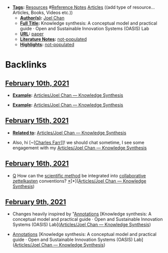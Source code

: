- **[Tags](<../Tags.md>):** [Resources](<../Resources.md>) #[Reference Notes](<../Reference Notes.md>) [Articles](<../Articles.md>) ((add type of resource... Articles, Books, Videos etc.))
    - **[Author(s)](<../Author(s).md>):** [Joel Chan](<../Joel Chan.md>)
    - **[Full Title](<../Full Title.md>):** Knowledge synthesis: A conceptual model and practical guide · Open and Sustainable Innovation Systems (OASIS) Lab
    - **[URL](<../URL.md>):** [paper](https://oasislab.pubpub.org/pub/54t0y9mk/release/2)
    - **[Literature Notes](<../Literature Notes.md>):** [not-populated](<../not-populated.md>)
    - **[Highlights](<../Highlights.md>):** [not-populated](<../not-populated.md>)

# Backlinks
## [February 10th, 2021](<February 10th, 2021.md>)
- **[Example](<../Example.md>):** [Articles/Joel Chan — Knowledge Synthesis](<../Articles/Joel Chan — Knowledge Synthesis.md>)

- **[Example](<../Example.md>):** [Articles/Joel Chan — Knowledge Synthesis](<../Articles/Joel Chan — Knowledge Synthesis.md>)

## [February 15th, 2021](<February 15th, 2021.md>)
- **[Related to](<../Related to.md>):** [Articles/Joel Chan — Knowledge Synthesis](<../Articles/Joel Chan — Knowledge Synthesis.md>)

- Also, hi [~[[Charles Farr](<../~[[Charles Farr.md>)]]! we should chat sometime, I see some engagement with my [Articles/Joel Chan — Knowledge Synthesis](<../Articles/Joel Chan — Knowledge Synthesis.md>)

## [February 16th, 2021](<February 16th, 2021.md>)
- [Q](<../Q.md>) How can the [scientific method](<../scientific method.md>) be integrated into [collaborative zettelkasten](<../collaborative zettelkasten.md>) conventions? [*]([Bookmarks](<../Bookmarks.md>))[*]([Articles/Joel Chan — Knowledge Synthesis](<../Articles/Joel Chan — Knowledge Synthesis.md>))

## [February 9th, 2021](<February 9th, 2021.md>)
- Changes heavily inspired by "[Annotations](<../Annotations.md>) [Knowledge synthesis: A conceptual model and practical guide · Open and Sustainable Innovation Systems (OASIS) Lab]([Articles/Joel Chan — Knowledge Synthesis](<../Articles/Joel Chan — Knowledge Synthesis.md>))

- [Annotations](<../Annotations.md>) [Knowledge synthesis: A conceptual model and practical guide · Open and Sustainable Innovation Systems (OASIS) Lab]([Articles/Joel Chan — Knowledge Synthesis](<../Articles/Joel Chan — Knowledge Synthesis.md>))


